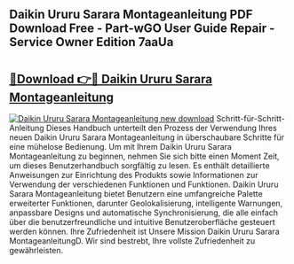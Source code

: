 ## Daikin Ururu Sarara Montageanleitung PDF Download Free - Part-wGO User Guide Repair - Service Owner Edition 7aaUa

# <h2><a href="http://df6m2ib.blite.top/?on=Daikin+Ururu+Sarara+Montageanleitung">🔗Download 👉🔴 Daikin Ururu Sarara Montageanleitung</a></h2>

[![Daikin Ururu Sarara Montageanleitung new download](https://i.imgur.com/lujVjoI.png)](http://df6m2ib.blite.top/?on=Daikin+Ururu+Sarara+Montageanleitung)
Schritt-für-Schritt-Anleitung Dieses Handbuch unterteilt den Prozess der Verwendung Ihres neuen Daikin Ururu Sarara Montageanleitung in überschaubare Schritte für eine mühelose Bedienung. Um mit Ihrem Daikin Ururu Sarara Montageanleitung zu beginnen, nehmen Sie sich bitte einen Moment Zeit, um dieses Benutzerhandbuch sorgfältig zu lesen. Es enthält detaillierte Anweisungen zur Einrichtung des Produkts sowie Informationen zur Verwendung der verschiedenen Funktionen und Funktionen. Daikin Ururu Sarara Montageanleitung bietet Benutzern eine umfangreiche Palette erweiterter Funktionen, darunter Geolokalisierung, intelligente Warnungen, anpassbare Designs und automatische Synchronisierung, die alle einfach über die benutzerfreundliche und intuitive Benutzeroberfläche gesteuert werden können. Ihre Zufriedenheit ist Unsere Mission Daikin Ururu Sarara MontageanleitungD. Wir sind bestrebt, Ihre vollste Zufriedenheit zu gewährleisten.
